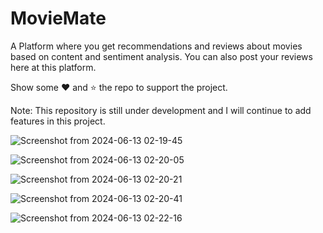 # MovieMate
A Platform where you get recommendations and reviews about movies based on content and sentiment analysis. You can also post your reviews here at this platform.


Show some ❤️ and ⭐ the repo to support the project.

Note: This repository is still under development and I will continue to add features in this project.



![Screenshot from 2024-06-13 02-19-45](https://github.com/Mohammad-Moiz/MovieMate-/assets/127727314/672cab9c-b291-4ced-a245-a10c5dfcc9b1)




![Screenshot from 2024-06-13 02-20-05](https://github.com/Mohammad-Moiz/MovieMate-/assets/127727314/4cf3d0fa-7895-42de-a020-96f45fa924d9)





![Screenshot from 2024-06-13 02-20-21](https://github.com/Mohammad-Moiz/MovieMate-/assets/127727314/9a22fae5-2eb0-4de5-a8ac-58cf4455dcfd)






![Screenshot from 2024-06-13 02-20-41](https://github.com/Mohammad-Moiz/MovieMate-/assets/127727314/3f0942d3-2611-44f9-83ed-1c4d88d4de18)
















![Screenshot from 2024-06-13 02-22-16](https://github.com/Mohammad-Moiz/MovieMate-/assets/127727314/888a8f1f-9e6a-4c74-886f-f84d16580992)






